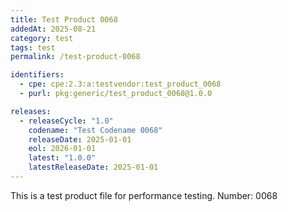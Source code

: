 ```yaml
---
title: Test Product 0068
addedAt: 2025-08-21
category: test
tags: test
permalink: /test-product-0068

identifiers:
  - cpe: cpe:2.3:a:testvendor:test_product_0068
  - purl: pkg:generic/test_product_0068@1.0.0

releases:
  - releaseCycle: "1.0"
    codename: "Test Codename 0068"
    releaseDate: 2025-01-01
    eol: 2026-01-01
    latest: "1.0.0"
    latestReleaseDate: 2025-01-01
---
```


This is a test product file for performance testing. Number: 0068
